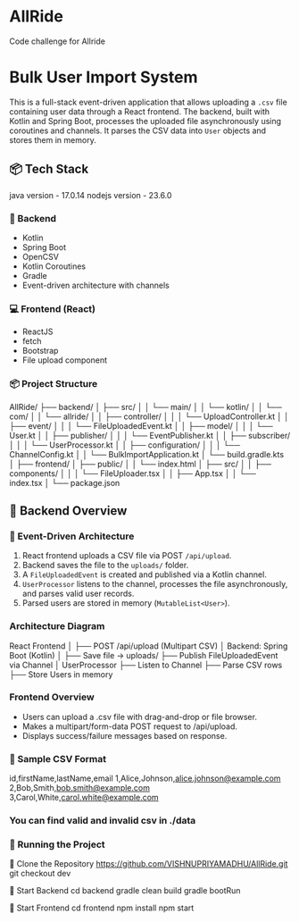 # AllRide
Code challenge for Allride
# Bulk User Import System

This is a full-stack event-driven application that allows uploading a `.csv` file containing user data through a React frontend. The backend, built with Kotlin and Spring Boot, processes the uploaded file asynchronously using coroutines and channels. It parses the CSV data into `User` objects and stores them in memory.

## 📦 Tech Stack
 java version - 17.0.14
 nodejs version - 23.6.0

### 🔧 Backend
- Kotlin
- Spring Boot
- OpenCSV
- Kotlin Coroutines
- Gradle
- Event-driven architecture with channels

### 💻 Frontend (React)
- ReactJS
- fetch
- Bootstrap
- File upload component

### 📦 Project Structure

AllRide/
├── backend/
│   ├── src/
│   │   └── main/
│   │       └── kotlin/
│   │           └── com/
│   │               └── allride/
│   │                   ├── controller/
│   │                   │   └── UploadController.kt
│   │                   ├── event/
│   │                   │   └── FileUploadedEvent.kt
│   │                   ├── model/
│   │                   │   └── User.kt
│   │                   ├── publisher/
│   │                   │   └── EventPublisher.kt
│   │                   ├── subscriber/
│   │                   │   └── UserProcessor.kt
│   │                   ├── configuration/
│   │                   │   └── ChannelConfig.kt
│   │                   └── BulkImportApplication.kt
│   └── build.gradle.kts
│
├── frontend/
│   ├── public/
│   │   └── index.html
│   ├── src/
│   │   ├── components/
│   │   │   └── FileUploader.tsx
│   │   ├── App.tsx
│   │   └── index.tsx
│   └── package.json

## 📂 Backend Overview

### 🔄 Event-Driven Architecture

1. React frontend uploads a CSV file via POST `/api/upload`.
2. Backend saves the file to the `uploads/` folder.
3. A `FileUploadedEvent` is created and published via a Kotlin channel.
4. `UserProcessor` listens to the channel, processes the file asynchronously, and parses valid user records.
5. Parsed users are stored in memory (`MutableList<User>`).

### Architecture Diagram

React Frontend
    │
    ├── POST /api/upload (Multipart CSV)
    │
Backend: Spring Boot (Kotlin)
    │
    ├── Save file → uploads/
    ├── Publish FileUploadedEvent via Channel
    │
UserProcessor
    ├── Listen to Channel
    ├── Parse CSV rows
    ├── Store Users in memory

### Frontend Overview

- Users can upload a .csv file with drag-and-drop or file browser.
- Makes a multipart/form-data POST request to /api/upload.
- Displays success/failure messages based on response.

### 🧪 Sample CSV Format

id,firstName,lastName,email
1,Alice,Johnson,alice.johnson@example.com
2,Bob,Smith,bob.smith@example.com
3,Carol,White,carol.white@example.com

### You can find valid and invalid csv in ./data

### 🚀 Running the Project
 🔹 Clone the Repository
  https://github.com/VISHNUPRIYAMADHU/AllRide.git
  git checkout dev

  🔹 Start Backend
     cd backend
     gradle clean build
     gradle bootRun

  🔹 Start Frontend
     cd frontend
     npm install
     npm start


